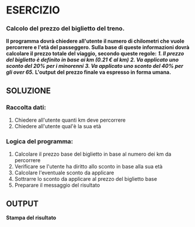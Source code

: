 # ESERCIZIO

### Calcolo del prezzo del biglietto del treno.

**Il programma dovrà chiedere all'utente il numero di chilometri che vuole percorrere e l'età del passeggero. Sulla base di queste informazioni dovrà calcolare il prezzo totale del viaggio, secondo queste regole:**
***1. Il prezzo del biglietto è definito in base ai km (0.21 € al km)***
***2. Va applicato uno sconto del 20% per i minorenni***
***3. Va applicato uno sconto del 40% per gli over 65.***
**L'output del prezzo finale va espresso in forma umana.**

## SOLUZIONE

### Raccolta dati:
1. Chiedere all'utente quanti km deve percorrere
2. Chiedere all'utente qual'è la sua età

### Logica del programma:
1. Calcolare il prezzo base del biglietto in base al numero dei km da percorrere
2. Verificare se l'utente ha diritto allo sconto in base alla sua età
3. Calcolare l'eventuale sconto da applicare
4. Sottrarre lo sconto da applicare al prezzo del biglietto base
5. Preparare il messaggio del risultato 

## OUTPUT
**Stampa del risultato**